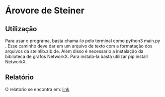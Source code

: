 # Árovore de Steiner
## Utilização
Para usar o programa, basta chama-lo pelo terminal como python3 main.py <caminho>. Esse caminho deve dar em um arquivo de texto com
a formatação dos arquivos da steinlib.zib.de.
Além disso é necessario a instalação da biblioteca de grafos NetworkX. Para instala-la basta utilizar pip install NetworkX.

## Relatório
O relatorio se encontra em: [link](respostas/C/c01.out)

